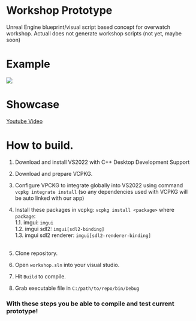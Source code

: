 # Workshop Prototype 

Unreal Engine blueprint/visual script based concept for overwatch workshop. Actuall does not generate workshop scripts (not yet, maybe soon)

# Example

<img src="https://i.imgur.com/pd0M8bI.png" />

# Showcase

<a href="https://www.youtube.com/watch?v=IAdcKTDnMNE">Youtube Video</a>

# How to build.
1. Download and install VS2022 with C++ Desktop Development Support
2. Download and prepare VCPKG.
3. Configure VPCKG to integrate globally into VS2022 using command `vcpkg integrate install` (so any dependencies used with VCPKG will be auto linked with our app)
4. Install these packages in vcpkg: `vcpkg install <package>` where `package`:<br>
	1.1. imgui: `imgui`<br>
	1.2. imgui sdl2: `imgui[sdl2-binding]`<br>
	1.3. imgui sdl2 renderer: `imgui[sdl2-renderer-binding]`<br><br>

6. Clone repository.
7. Open `workshop.sln` into your visual studio.
8. Hit `Build` to compile.
9. Grab executable file in `C:/path/to/repo/bin/Debug`
	
### With these steps you be able to compile and test current prototype!